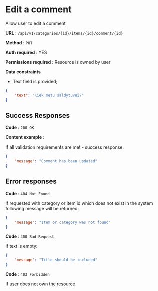 # Edit a comment

Allow user to edit a comment

**URL** : `/api/v1/categories/{id}/items/{id}/comment/{id}`

**Method** : `PUT`

**Auth required** : YES

**Permissions required** : Resource is owned by user

**Data constraints**

- Text field is provided;

```json
{
    "text": "Kiek metu saldytuvui?"
}
```

## Success Responses

**Code** : `200 OK`

**Content example** : 

If all validation requirements are met - success response.

```json
{
    "message": "Comment has been updated"
}
```
## Error responses

**Code** : `404 Not Found`

If requested with category or item id which does not exist in the system following message will be returned:

```json
{
    "message": "Item or category was not found"
}
```

**Code** : `400 Bad Request`

If text is empty:

```json
{
    "message": "Title should be included"
}
```

**Code** : `403 Forbidden`

If user does not own the resource